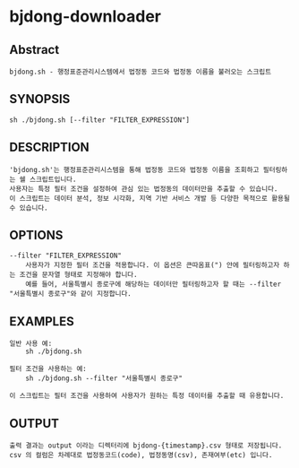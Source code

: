 # bjdong-downloader

## Abstract
    bjdong.sh - 행정표준관리시스템에서 법정동 코드와 법정동 이름을 불러오는 스크립트
    
## SYNOPSIS
    sh ./bjdong.sh [--filter "FILTER_EXPRESSION"]

## DESCRIPTION
    'bjdong.sh'는 행정표준관리시스템을 통해 법정동 코드와 법정동 이름을 조회하고 필터링하는 쉘 스크립트입니다. 
    사용자는 특정 필터 조건을 설정하여 관심 있는 법정동의 데이터만을 추출할 수 있습니다. 
    이 스크립트는 데이터 분석, 정보 시각화, 지역 기반 서비스 개발 등 다양한 목적으로 활용될 수 있습니다.

## OPTIONS
    --filter "FILTER_EXPRESSION"
        사용자가 지정한 필터 조건을 적용합니다. 이 옵션은 큰따옴표(") 안에 필터링하고자 하는 조건을 문자열 형태로 지정해야 합니다. 
        예를 들어, 서울특별시 종로구에 해당하는 데이터만 필터링하고자 할 때는 --filter "서울특별시 종로구"와 같이 지정합니다.

## EXAMPLES
    일반 사용 예:
        sh ./bjdong.sh

    필터 조건을 사용하는 예:
        sh ./bjdong.sh --filter "서울특별시 종로구"

    이 스크립트는 필터 조건을 사용하여 사용자가 원하는 특정 데이터를 추출할 때 유용합니다.

## OUTPUT
    출력 결과는 output 이라는 디렉터리에 bjdong-{timestamp}.csv 형태로 저장됩니다.
    csv 의 컬럼은 차례대로 법정동코드(code), 법정동명(csv), 존재여부(etc) 입니다.
